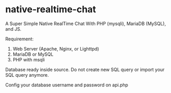 # native-realtime-chat
A Super Simple Native RealTime Chat With PHP (mysqli), MariaDB (MySQL), and JS. 

Requirement:
1. Web Server (Apache, Nginx, or Lighttpd)
2. MariaDB or MySQL
3. PHP with msqli

Database ready inside source. 
Do not create new SQL query or import your SQL query anymore.

Config your database username and password on api.php
